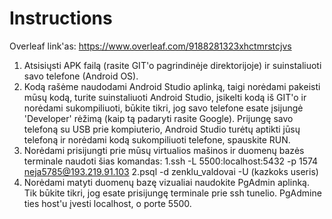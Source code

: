 # Instructions

Overleaf link'as: https://www.overleaf.com/9188281323xhctmrstcjvs

1. Atsisiųsti APK failą (rasite GIT'o pagrindinėje direktorijoje) ir suinstaliuoti savo telefone (Android OS).
2. Kodą rašėme naudodami Android Studio aplinką, taigi norėdami pakeisti mūsų kodą, turite suinstaliuoti Android Studio, įsikelti kodą iš GIT'o ir norėdami sukompiliuoti,
būkite tikri, jog savo telefone esate įsijungė 'Developer' rėžimą (kaip tą padaryti rasite Google). Prijungę savo telefoną su USB prie kompiuterio, Android Studio turėtų aptikti jūsų telefoną ir norėdami kodą sukompiliuoti telefone,
spauskite RUN. 
3. Norėdami prisijungti prie mūsų virtualios mašinos ir duomenų bazės terminale naudoti šias komandas: 1.ssh -L 5500:localhost:5432 -p 1574 neja5785@193.219.91.103 2.psql -d zenklu_valdovai -U (kazkoks useris)
4. Norėdami matyti duomenų bazę vizualiai naudokite PgAdmin aplinką. Tik būkite tikri, jog esate prisijungę terminale prie ssh tunelio. PgAdmine ties host'u įvesti localhost, o porte 5500.